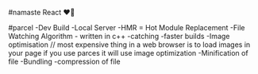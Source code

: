 #namaste React ❤️🧠

#parcel
-Dev Build
-Local Server
-HMR = Hot Module Replacement
-File Watching Algorithm - written in c++
-catching -faster builds
-Image optimisation
// most expensive thing in a web browser is to load images in your page
if you use parces it will use image optimization
-Minification of file 
-Bundling
-compression of file